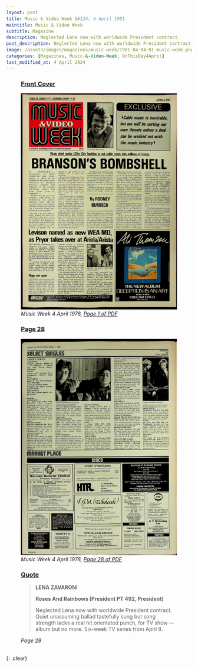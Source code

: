 ```yaml
---
layout: post
title: Music & Video Week &#124; 4 April 1981
maintitle: Music & Video Week
subtitle: Magazine
description: Neglected Lena now with worldwide President contract.
post_description: Neglected Lena now with worldwide President contract.
image: /assets/images/magazines/music-week/1981-04-04-01-music-week.png
categories: [Magazines, Music-&-Video-Week, OnThisDay4April]
last_modified_at: 4 April 2024
---
```


<figure class="fig1">
<h3 id="infobox1"><a href="#infobox1">Front Cover</a></h3>
<a href="/assets/images/magazines/music-week/1981-04-04-01-music-week.png"><img src="/assets/images/magazines/music-week/1981-04-04-01-music-week.png" class="full-width zoom-in" /></a>
<cite>Music Week 4 April 1978, <a class="external-link" href="/assets/pdf/1981-04-04-music-week.pdf">Page 1 of PDF</a></cite>
</figure>

<figure class="fig2">
<h3 id="infobox2"><a href="#infobox2">Page 28</a></h3>
<a href="/assets/images/magazines/music-week/1981-04-04-28-music-week.png"><img src="/assets/images/magazines/music-week/1981-04-04-28-music-week.png" class="full-width zoom-in" /></a>
<cite>Music Week 4 April 1978, <a class="external-link" href="/assets/pdf/1981-04-04-music-week.pdf#page=28">Page 28 of PDF</a></cite>
</figure>

<figure class="fig3">
<h3 id="page-3"><a href="#page-3">Quote</a></h3>
<blockquote>
<p><strong>LENA ZAVARONI</strong></p>
<p><strong>Roses And Rainbows (President PT 492, President)</strong></p>
<p>Neglected Lena now with worldwide President contract. Quiet unassuming ballad tastefully sung but song strength lacks a real hit orientated punch, for TV show — album but no more. Six-week TV series from April 8.</p>
</blockquote>
<cite>Page 28</cite>
</figure>

<br />{: .clear}


